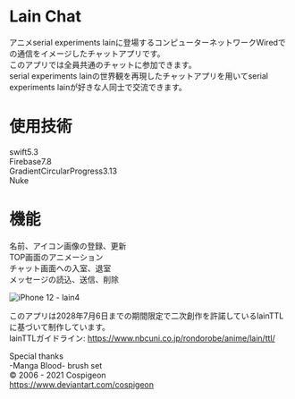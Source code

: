 #  Lain Chat

アニメserial experiments lainに登場するコンピューターネットワークWiredでの通信をイメージしたチャットアプリです。  
このアプリでは全員共通のチャットに参加できます。  
serial experiments lainの世界観を再現したチャットアプリを用いてserial experiments lainが好きな人同士で交流できます。  

#  使用技術
swift5.3  
Firebase7.8  
GradientCircularProgress3.13  
Nuke  

#  機能
名前、アイコン画像の登録、更新  
TOP画面のアニメーション  
チャット画面への入室、退室  
メッセージの読込、送信、削除  


![iPhone 12 - lain4](https://user-images.githubusercontent.com/69748880/115953592-5eef9800-a527-11eb-9eaf-80fa02f425d1.png)  

このアプリは2028年7月6日までの期間限定で二次創作を許諾しているlainTTLに基づいて制作しています。  
lainTTLガイドライン: https://www.nbcuni.co.jp/rondorobe/anime/lain/ttl/

Special thanks  
-Manga Blood- brush set  
© 2006 - 2021 Cospigeon  
https://www.deviantart.com/cospigeon



